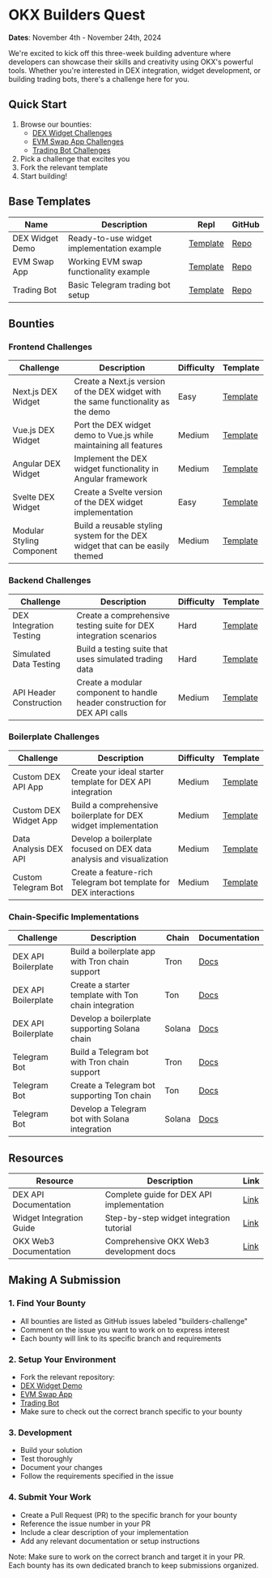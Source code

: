 # OKX Builders Quest 

**Dates**: November 4th - November 24th, 2024

We're excited to kick off this three-week building adventure where developers can showcase their skills and creativity using OKX's powerful tools. Whether you're interested in DEX integration, widget development, or building trading bots, there's a challenge here for you.

## Quick Start
1. Browse our bounties:
   - [DEX Widget Challenges](https://github.com/Julian-dev28/dex-widget-demo/issues)
   - [EVM Swap App Challenges](https://github.com/Julian-dev28/okx-os-evm-swap-app/issues)
   - [Trading Bot Challenges](https://github.com/Julian-dev28/OKX-OS-Trading-Bot/issues)
2. Pick a challenge that excites you
3. Fork the relevant template
4. Start building!


## Base Templates
| Name | Description | Repl | GitHub |
|------|-------------|------|--------|
| DEX Widget Demo | Ready-to-use widget implementation example | [Template](https://replit.com/@Juliandev28/dex-widget-demo) | [Repo](https://github.com/Julian-dev28/dex-widget-demo) |
| EVM Swap App | Working EVM swap functionality example | [Template](https://replit.com/@Juliandev28/okx-os-evm-swap-app) | [Repo](https://github.com/Julian-dev28/okx-os-evm-swap-app) |
| Trading Bot | Basic Telegram trading bot setup | [Template](https://replit.com/@Juliandev28/OKX-OS-Trading-Bot) | [Repo](https://github.com/Julian-dev28/OKX-OS-Trading-Bot) |

## Bounties

### Frontend Challenges
| Challenge | Description | Difficulty | Template |
|-----------|-------------|------------|----------|
| Next.js DEX Widget | Create a Next.js version of the DEX widget with the same functionality as the demo | Easy | [Template](https://replit.com/@Juliandev28/dex-widget-demo) |
| Vue.js DEX Widget | Port the DEX widget demo to Vue.js while maintaining all features | Medium | [Template](https://replit.com/@Juliandev28/dex-widget-demo) |
| Angular DEX Widget | Implement the DEX widget functionality in Angular framework | Medium | [Template](https://replit.com/@Juliandev28/dex-widget-demo) |
| Svelte DEX Widget | Create a Svelte version of the DEX widget implementation | Easy | [Template](https://replit.com/@Juliandev28/dex-widget-demo) |
| Modular Styling Component | Build a reusable styling system for the DEX widget that can be easily themed | Medium | [Template](https://replit.com/@Juliandev28/dex-widget-demo) |

### Backend Challenges
| Challenge | Description | Difficulty | Template |
|-----------|-------------|------------|----------|
| DEX Integration Testing | Create a comprehensive testing suite for DEX integration scenarios | Hard | [Template](https://replit.com/@Juliandev28/okx-os-evm-swap-app) |
| Simulated Data Testing | Build a testing suite that uses simulated trading data | Hard | [Template](https://replit.com/@Juliandev28/okx-os-evm-swap-app) |
| API Header Construction | Create a modular component to handle header construction for DEX API calls | Medium | [Template](https://replit.com/@Juliandev28/okx-os-evm-swap-app) |

### Boilerplate Challenges
| Challenge | Description | Difficulty | Template |
|-----------|-------------|------------|----------|
| Custom DEX API App | Create your ideal starter template for DEX API integration | Medium | [Template](https://replit.com/@Juliandev28/okx-os-evm-swap-app) |
| Custom DEX Widget App | Build a comprehensive boilerplate for DEX widget implementation | Medium | [Template](https://replit.com/@Juliandev28/dex-widget-demo) |
| Data Analysis DEX API | Develop a boilerplate focused on DEX data analysis and visualization | Medium | [Template](https://replit.com/@Juliandev28/okx-os-evm-swap-app) |
| Custom Telegram Bot | Create a feature-rich Telegram bot template for DEX interactions | Medium | [Template](https://replit.com/@Juliandev28/OKX-OS-Trading-Bot) |

### Chain-Specific Implementations
| Challenge | Description | Chain | Documentation |
|-----------|-------------|-------|---------------|
| DEX API Boilerplate | Build a boilerplate app with Tron chain support | Tron | [Docs](https://www.okx.com/web3/build/docs/waas/dex-use-swap-quick-start) |
| DEX API Boilerplate | Create a starter template with Ton chain integration | Ton | [Docs](https://www.okx.com/web3/build/docs/waas/dex-use-swap-ton-quick-start) |
| DEX API Boilerplate | Develop a boilerplate supporting Solana chain | Solana | [Docs](https://www.okx.com/web3/build/docs/waas/dex-use-swap-solana-quick-start) |
| Telegram Bot | Build a Telegram bot with Tron chain support | Tron | [Docs](https://www.okx.com/web3/build/docs/waas/dex-use-swap-quick-start) |
| Telegram Bot | Create a Telegram bot supporting Ton chain | Ton | [Docs](https://www.okx.com/web3/build/docs/waas/dex-use-swap-ton-quick-start) |
| Telegram Bot | Develop a Telegram bot with Solana integration | Solana | [Docs](https://www.okx.com/web3/build/docs/waas/dex-use-swap-solana-quick-start) |

## Resources
| Resource | Description | Link |
|----------|-------------|------|
| DEX API Documentation | Complete guide for DEX API implementation | [Link](https://www.okx.com/web3/build/docs/waas/dex-api-quick-start) |
| Widget Integration Guide | Step-by-step widget integration tutorial | [Link](https://www.okx.com/web3/build/docs/waas/dex-widget-quick-start) |
| OKX Web3 Documentation | Comprehensive OKX Web3 development docs | [Link](https://www.okx.com/web3/build/docs) |


## Making A Submission

### 1. Find Your Bounty
- All bounties are listed as GitHub issues labeled "builders-challenge"
- Comment on the issue you want to work on to express interest
- Each bounty will link to its specific branch and requirements

### 2. Setup Your Environment
- Fork the relevant repository:
 - [DEX Widget Demo](https://github.com/Julian-dev28/dex-widget-demo)
 - [EVM Swap App](https://github.com/Julian-dev28/okx-os-evm-swap-app) 
 - [Trading Bot](https://github.com/Julian-dev28/OKX-OS-Trading-Bot)
- Make sure to check out the correct branch specific to your bounty

### 3. Development
- Build your solution
- Test thoroughly
- Document your changes
- Follow the requirements specified in the issue

### 4. Submit Your Work
- Create a Pull Request (PR) to the specific branch for your bounty
- Reference the issue number in your PR
- Include a clear description of your implementation
- Add any relevant documentation or setup instructions

Note: Make sure to work on the correct branch and target it in your PR. Each bounty has its own dedicated branch to keep submissions organized.
